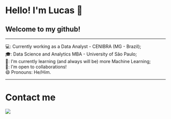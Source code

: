<h1> Hello! I'm Lucas 👋</h1>
<h2> Welcome to my github!</h2>

***

💻: Currently working as a Data Analyst - CENIBRA (MG - Brazil);<br>
🎓: Data Science and Analytics MBA - University of São Paulo;<br>
🌱: I'm currently learning (and always will be) more Machine Learning;<br>
👯: I'm open to collaborations!<br>
😄 Pronouns: He/Him.<br>
***
<h1>Contact me</h1>
<a href="https://www.linkedin.com/in/lucas-msena/" target="blank"><img align="center" src="https://img.shields.io/badge/LinkedIn-0077B5?style=for-the-badge&logo=linkedin&logoColor=white" /></a>
<!--
**lucas-mdsena/lucas-mdsena** is a ✨ _special_ ✨ repository because its `README.md` (this file) appears on your GitHub profile.

Here are some ideas to get you started:

- 🔭 I’m currently working on ...
- 🌱 I’m currently learning ...
- 👯 I’m looking to collaborate on ...
- 🤔 I’m looking for help with ...
- 💬 Ask me about ...
- 📫 How to reach me: ...
- 😄 Pronouns: ...
- ⚡ Fun fact: ...
-->
